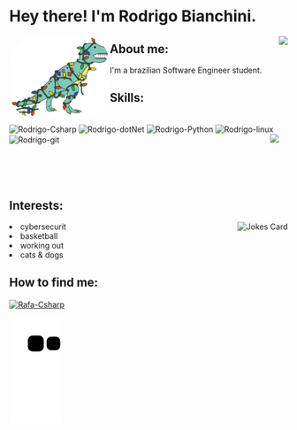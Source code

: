 <h1>Hey there! I'm Rodrigo Bianchini.</h1>

<div align="left"> 
    <img align="left" alt="dino" height="150" style="border-radius:50px;" src="https://github.com/Biankowski/Biankowski/blob/87e3c24814e1db37ca21981cb2c21f88399a5947/giphy.gif">
    <img align="right" height="180em" src="https://github-readme-stats.vercel.app/api?username=Biankowski&show_icons=true&theme=algolia&include_all_commits=true&count_private=true"/>
</div>

<h2>About me:</h2>
<p> I'm a brazilian Software Engineer student.</p>

<h2>Skills:</h2>

<div style="display: inline_grid"><br>
  <img align="center" alt="Rodrigo-Csharp" height="30" width="40" src="https://cdn.jsdelivr.net/gh/devicons/devicon/icons/csharp/csharp-original.svg">
  <img align="center" alt="Rodrigo-dotNet" height="30" width="40" src="https://cdn.jsdelivr.net/gh/devicons/devicon/icons/dot-net/dot-net-plain-wordmark.svg">
  <img align="center" alt="Rodrigo-Python" height="30" width="40" src="https://cdn.jsdelivr.net/gh/devicons/devicon/icons/python/python-original.svg">
  <img align="center" alt="Rodrigo-linux" height="30" width="40" src="https://cdn.jsdelivr.net/gh/devicons/devicon/icons/linux/linux-original.svg">
  <img align="center" alt="Rodrigo-git" height="30" width="40" src="https://cdn.jsdelivr.net/gh/devicons/devicon/icons/git/git-plain.svg">
  <img align="right" height="150em" src="https://github-readme-stats.vercel.app/api/top-langs/?username=Biankowski&layout=compact&langs_count=7&theme=algolia"/>

</div>

<br>
<br>
<br>
<br>

<h2>Interests:</h2>

<div style="display: inline_grid">
   <img align="right" src="https://readme-jokes.vercel.app/api?borderColor=white&theme=algolia" alt="Jokes Card" />
  <li>cybersecurit</li>
  <li>basketball</li>
  <li>working out</li>
  <li>cats & dogs</li>

</div>



<h2>How to find me:</h2>
    <a href="https://www.linkedin.com/in/biankowski/" target="_blank">
        <img align="center" alt="Rafa-Csharp" height="30" width="40" src="https://cdn.jsdelivr.net/gh/devicons/devicon/icons/linkedin/linkedin-original.svg" target="_blank">
    </a>
<br>

![Snake animation](https://github.com/Biankowski/Biankowski/blob/output/github-contribution-grid-snake.svg)

